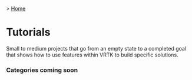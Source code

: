 &gt; [Home](../../README.md)

# Tutorials

Small to medium projects that go from an empty state to a completed goal that shows how to use features within VRTK to build specific solutions.

### Categories coming soon